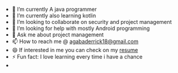 - 🔭 I’m currently A java programmer
- 🌱 I’m currently also learning kotlin
- 👯 I’m looking to collaborate on security and project management
- 🤔 I’m looking for help with mostly Android programming
- 💬 Ask me about project management
- 📫 How to reach me @ agabaderrick18@gmail.com
- 😄 If interested in me you can check on my [resume](https://drive.google.com/file/d/1bvmJBpDOGdHYMcDkWKMFH2c1NbYXThM1/view?usp=sharing)
- ⚡ Fun fact: I love learning every time i have a chance
- 
